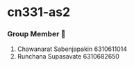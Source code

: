 # cn331-as2

### Group Member :busts_in_silhouette:	
1. Chawanarat Sabenjapakin 6310611014
2. Runchana Supasavate     6310682650
